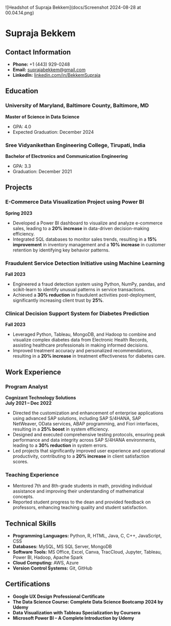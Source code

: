 ![Headshot of Supraja Bekkem](docs/Screenshot 2024-08-28 at 00.04.14.png)
# Supraja Bekkem

## Contact Information
- **Phone:** +1 (443) 929-0248
- **Email:** [suprajabekkem@gmail.com](mailto:suprajabekkem@gmail.com)
- **LinkedIn:** [linkedin.com/in/BekkemSupraja](https://www.linkedin.com/in/BekkemSupraja)

## Education

### University of Maryland, Baltimore County, Baltimore, MD
**Master of Science in Data Science**  
- GPA: 4.0  
- Expected Graduation: December 2024

### Sree Vidyanikethan Engineering College, Tirupati, India
**Bachelor of Electronics and Communication Engineering**  
- GPA: 3.3  
- Graduation: December 2021

## Projects

### E-Commerce Data Visualization Project using Power BI
**Spring 2023**  
- Developed a Power BI dashboard to visualize and analyze e-commerce sales, leading to a **20% increase** in data-driven decision-making efficiency.
- Integrated SQL databases to monitor sales trends, resulting in a **15% improvement** in inventory management and a **10% increase** in customer retention by identifying key behavior patterns.

### Fraudulent Service Detection Initiative using Machine Learning
**Fall 2023**  
- Engineered a fraud detection system using Python, NumPy, pandas, and scikit-learn to identify unusual patterns in service transactions.
- Achieved a **30% reduction** in fraudulent activities post-deployment, significantly increasing client trust by **25%**.

### Clinical Decision Support System for Diabetes Prediction
**Fall 2023**  
- Leveraged Python, Tableau, MongoDB, and Hadoop to combine and visualize complex diabetes data from Electronic Health Records, assisting healthcare professionals in making informed decisions.
- Improved treatment accuracy and personalized recommendations, resulting in a **20% increase** in treatment effectiveness for diabetes care.

## Work Experience

### Program Analyst
**Cognizant Technology Solutions**  
**July 2021 – Dec 2022**  
- Directed the customization and enhancement of enterprise applications using advanced SAP solutions, including SAP S/4HANA, SAP NetWeaver, OData services, ABAP programming, and Fiori interfaces, resulting in a **25% boost** in system efficiency.
- Designed and executed comprehensive testing protocols, ensuring peak performance and data integrity across SAP S/4HANA environments, leading to a **30% reduction** in system errors.
- Led projects that significantly improved user experience and operational productivity, contributing to a **20% increase** in client satisfaction scores.

### Teaching Experience
- Mentored 7th and 8th-grade students in math, providing individual assistance and improving their understanding of mathematical concepts.
- Reported student progress to the dean and provided feedback on professors, enhancing teaching quality and student satisfaction.

## Technical Skills
- **Programming Languages:** Python, R, HTML, Java, C, C++, JavaScript, CSS
- **Databases:** MySQL, MS SQL Server, MongoDB
- **Software Tools:** MS Office, Excel, Canva, TracCloud, Jupyter, Tableau, Power BI, Hadoop, Apache Spark
- **Cloud Computing:** AWS, Azure
- **Version Control Systems:** Git, GitHub

## Certifications
- **Google UX Design Professional Certificate**
- **The Data Science Course: Complete Data Science Bootcamp 2024 by Udemy**
- **Data Visualization with Tableau Specialization by Coursera**
- **Microsoft Power BI – A Complete Introduction by Udemy**




